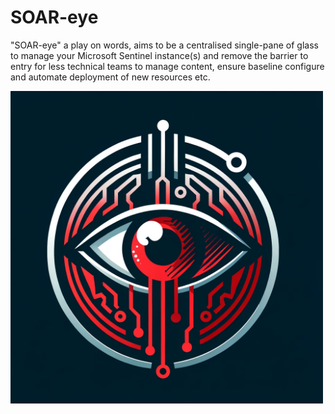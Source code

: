 # SOAR-eye

"SOAR-eye" a play on words, aims to be a centralised single-pane of glass to manage your Microsoft Sentinel instance(s) and remove the barrier to entry for less technical teams to manage content, ensure baseline configure and automate deployment of new resources etc.

<img src="./soar-eye-logo.png" alt="Soar Eye Logo" width="500" height="500">
